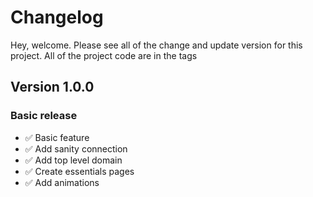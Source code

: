 # Changelog

Hey, welcome. Please see all of the change and update version for this project. All of the project code are in the tags

## Version 1.0.0

### Basic release

- ✅ Basic feature
- ✅ Add sanity connection
- ✅ Add top level domain
- ✅ Create essentials pages
- ✅ Add animations
